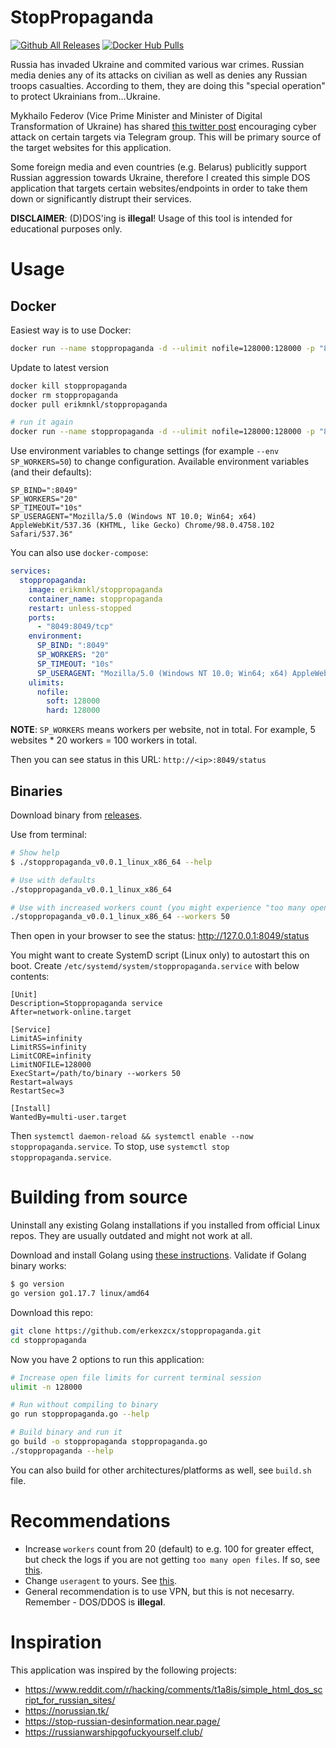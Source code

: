 # StopPropaganda

[![Github All Releases](https://img.shields.io/github/downloads/erkexzcx/stoppropaganda/total.svg)]()
[![Docker Hub Pulls](https://img.shields.io/docker/pulls/erikmnkl/stoppropaganda)]()

Russia has invaded Ukraine and commited various war crimes. Russian media denies any of its attacks on civilian as well as denies any Russian troops casualties. According to them, they are doing this "special operation" to protect Ukrainians from...Ukraine.

Mykhailo Federov (Vice Prime Minister and Minister of Digital Transformation of Ukraine) has shared [this twitter post](https://twitter.com/FedorovMykhailo/status/1497642156076511233) encouraging cyber attack on certain targets via Telegram group. This will be primary source of the target websites for this application.

Some foreign media and even countries (e.g. Belarus) publicitly support Russian aggression towards Ukraine, therefore I created this simple DOS application that targets certain websites/endpoints in order to take them down or significantly distrupt their services.

**DISCLAIMER**: (D)DOS'ing is **illegal**! Usage of this tool is intended for educational purposes only.

# Usage

## Docker

Easiest way is to use Docker:
```bash
docker run --name stoppropaganda -d --ulimit nofile=128000:128000 -p "8049:8049/tcp" erikmnkl/stoppropaganda
```

Update to latest version
```bash
docker kill stoppropaganda
docker rm stoppropaganda
docker pull erikmnkl/stoppropaganda

# run it again
docker run --name stoppropaganda -d --ulimit nofile=128000:128000 -p "8049:8049/tcp" kozak-ua/stoppropaganda
```

Use environment variables to change settings (for example `--env SP_WORKERS=50`) to change configuration. Available environment variables (and their defaults):
```
SP_BIND=":8049"
SP_WORKERS="20"
SP_TIMEOUT="10s"
SP_USERAGENT="Mozilla/5.0 (Windows NT 10.0; Win64; x64) AppleWebKit/537.36 (KHTML, like Gecko) Chrome/98.0.4758.102 Safari/537.36"
```

You can also use `docker-compose`:
```yaml
services:
  stoppropaganda:
    image: erikmnkl/stoppropaganda
    container_name: stoppropaganda
    restart: unless-stopped
    ports:
      - "8049:8049/tcp"
    environment:
      SP_BIND: ":8049"
      SP_WORKERS: "20"
      SP_TIMEOUT: "10s"
      SP_USERAGENT: "Mozilla/5.0 (Windows NT 10.0; Win64; x64) AppleWebKit/537.36 (KHTML, like Gecko) Chrome/98.0.4758.102 Safari/537.36"
    ulimits:
      nofile:
        soft: 128000
        hard: 128000
```

**NOTE**: `SP_WORKERS` means workers per website, not in total. For example, 5 websites * 20 workers = 100 workers in total.

Then you can see status in this URL: `http://<ip>:8049/status`

## Binaries

Download binary from [releases](https://github.com/erkexzcx/stoppropaganda/releases/).

Use from terminal:

```bash
# Show help
$ ./stoppropaganda_v0.0.1_linux_x86_64 --help

# Use with defaults
./stoppropaganda_v0.0.1_linux_x86_64

# Use with increased workers count (you might experience "too many open files" error on some systems)
./stoppropaganda_v0.0.1_linux_x86_64 --workers 50
```

Then open in your browser to see the status: http://127.0.0.1:8049/status

You might want to create SystemD script (Linux only) to autostart this on boot. Create `/etc/systemd/system/stoppropaganda.service` with below contents:
```
[Unit]
Description=Stoppropaganda service
After=network-online.target

[Service]
LimitAS=infinity
LimitRSS=infinity
LimitCORE=infinity
LimitNOFILE=128000
ExecStart=/path/to/binary --workers 50
Restart=always
RestartSec=3

[Install]
WantedBy=multi-user.target
```

Then `systemctl daemon-reload && systemctl enable --now stoppropaganda.service`. To stop, use `systemctl stop stoppropaganda.service`.

# Building from source

Uninstall any existing Golang installations if you installed from official Linux repos. They are usually outdated and might not work at all.

Download and install Golang using [these instructions](https://go.dev/doc/install). Validate if Golang binary works:
```bash
$ go version
go version go1.17.7 linux/amd64
```

Download this repo:
```bash
git clone https://github.com/erkexzcx/stoppropaganda.git
cd stoppropaganda
```

Now you have 2 options to run this application:
```bash
# Increase open file limits for current terminal session
ulimit -n 128000

# Run without compiling to binary
go run stoppropaganda.go --help

# Build binary and run it
go build -o stoppropaganda stoppropaganda.go
./stoppropaganda --help
```

You can also build for other architectures/platforms as well, see `build.sh` file.

# Recommendations

* Increase `workers` count from 20 (default) to e.g. 100 for greater effect, but check the logs if you are not getting `too many open files`. If so, see [this](https://stackoverflow.com/questions/880557/socket-accept-too-many-open-files).
* Change `useragent` to yours. See [this](https://www.whatismybrowser.com/detect/what-is-my-user-agent/).
* General recommendation is to use VPN, but this is not necesarry. Remember - DOS/DDOS is **illegal**.

# Inspiration

This application was inspired by the following projects:
* https://www.reddit.com/r/hacking/comments/t1a8is/simple_html_dos_script_for_russian_sites/
* https://norussian.tk/
* https://stop-russian-desinformation.near.page/
* https://russianwarshipgofuckyourself.club/

